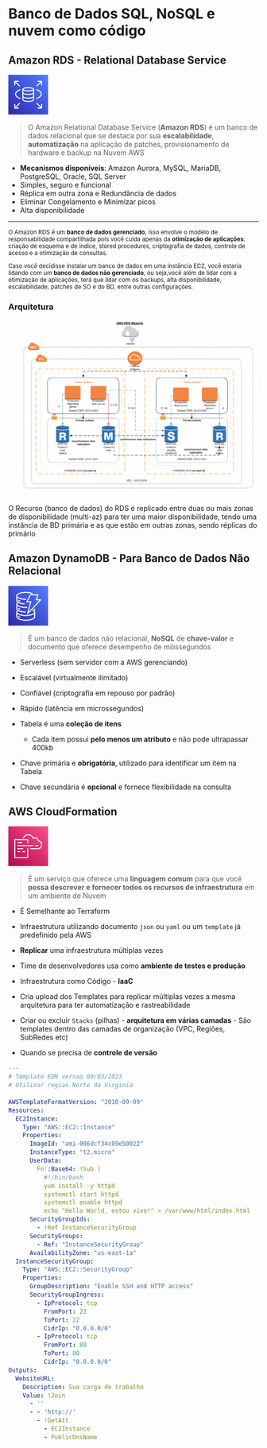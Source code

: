 # Banco de Dados SQL, NoSQL e nuvem como código

## Amazon RDS - Relational Database Service

![Amazon RDS](images/svg/database/rds.svg)

> O Amazon Relational Database Service (**Amazon RDS**) é um banco de dados relacional que se destaca  por sua **escalabilidade**, **automatização** na aplicação de patches, provisionamento de hardware e backup na Nuvem AWS

- **Mecanismos disponíveis**: Amazon Aurora, MySQL, MariaDB, PostgreSQL, Oracle, SQL Server
- Simples, seguro e funcional
- Réplica em outra zona e Redundância de dados
- Eliminar Congelamento e Minimizar picos
- Alta disponibilidade

---

<small>

O Amazon RDS é um **banco de dados gerenciado**, isso envolve o modelo de responsabilidade compartilhada pois você cuida apenas da **otimização de aplicações**: criação de esquema e de índice, stored procedures, criptografia de dados, controle de acesso e a otimização de consultas.

Caso você decidisse instalar um banco de dados em uma instância EC2, você estaria lidando com um **banco de dados não gerenciado**, ou seja,você além de lidar com a otimização de aplicações, terá que lidar com os backups, alta disponibilidade, escalabilidade, patches de SO e do BD, entre outras configurações.

</small>

### Arquitetura

![Arquitetura de VPC](images/aws-rds.png)

O Recurso (banco de dados) do RDS é replicado entre duas ou mais zonas de disponibilidade (multi-az) para ter uma maior disponibilidade, tendo uma instância de BD primária e as que estão em outras zonas,  sendo réplicas do primário

## Amazon DynamoDB - Para Banco de Dados Não Relacional

![Amazon DynamoDB](images/svg/database/dynamodb.svg)

> É um banco de dados não relacional, **NoSQL** de **chave-valor** e documento que oferece desempenho de milissegundos

- Serverless (sem servidor com a AWS gerenciando)
- Escalável (virtualmente ilimitado)
- Confiável (criptografia em repouso por padrão)
- Rápido (latência em microssegundos)

- Tabela é uma **coleção de itens**
  - Cada item possui **pelo menos um atributo** e não pode ultrapassar 400kb
- Chave primária e **obrigatória**, utilizado para identificar um item na Tabela
- Chave secundária é **opcional** e fornece flexibilidade na consulta

## AWS CloudFormation

![Cloud Formation](images/svg/management_governance/cloudformation.svg)

> É um serviço que oferece uma **linguagem comum** para que você **possa descrever e fornecer todos os recursos de infraestrutura** em um ambiente de Nuvem

- É Semelhante ao Terraform
- Infraestrutura utilizando documento `json` ou `yaml` ou um `template` já predefinido pela AWS

- **Replicar** uma infraestrutura múltiplas vezes
- Time de desenvolvedores usa como **ambiente de testes e produção**
- Infraestrutura como Código - **IaaC**
- Cria upload dos Templates para replicar múltiplas vezes a mesma arquitetura para ter automatização e rastreabilidade
- Criar ou excluir `Stacks` (pilhas) - **arquitetura em várias camadas** - São templates dentro das camadas de organização (VPC, Regiões, SubRedes etc)
- Quando se precisa de **controle de versão**

```yaml
---
# Template EDN versao 09/03/2023
# Utilizar regiao Norte da Virginia

AWSTemplateFormatVersion: "2010-09-09"
Resources:
  EC2Instance:
    Type: "AWS::EC2::Instance"
    Properties:
      ImageId: "ami-006dcf34c09e50022"
      InstanceType: "t2.micro"
      UserData:
        Fn::Base64: !Sub |
          #!/bin/bash
          yum install -y httpd
          systemctl start httpd
          systemctl enable httpd
          echo "Hello World, estou vivo!" > /var/www/html/index.html
      SecurityGroupIds:
        - !Ref InstanceSecurityGroup
      SecurityGroups:
        - Ref: "InstanceSecurityGroup"
      AvailabilityZone: "us-east-1a"
  InstanceSecurityGroup:
    Type: "AWS::EC2::SecurityGroup"
    Properties:
      GroupDescription: "Enable SSH and HTTP access"
      SecurityGroupIngress:
        - IpProtocol: tcp
          FromPort: 22
          ToPort: 22
          CidrIp: "0.0.0.0/0"
        - IpProtocol: tcp
          FromPort: 80
          ToPort: 80
          CidrIp: "0.0.0.0/0"
Outputs:
  WebsiteURL:
    Description: Sua carga de trabalho
    Value: !Join
      - ''
      - - 'http://'
        - !GetAtt
          - EC2Instance
          - PublicDnsName
```
